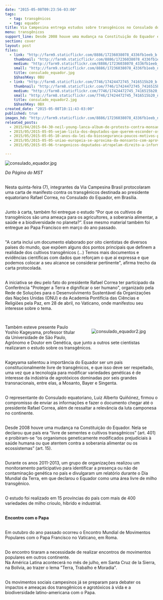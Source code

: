 ```yaml
---
date: "2015-05-08T09:23:56-03:00"
tags:
  - tag: transgênicos
  - tag: equador
title: Via Campesina entrega estudos sobre transgênicos no Consulado do Equador
menu: transgênicos
support_line: Desde 2008 houve uma mudança na Constituição do Equador em que prevê que o país seja uma área livre de transgênicos.
section: cover
layout: post
files:
  - link: "http://farm9.staticflickr.com/8886/17236038078_4336fb1eeb_b.jpg"
    thumbnail: "http://farm9.staticflickr.com/8886/17236038078_4336fb1eeb_t.jpg"
    medium: "http://farm9.staticflickr.com/8886/17236038078_4336fb1eeb_z.jpg"
    small: "http://farm9.staticflickr.com/8886/17236038078_4336fb1eeb_n.jpg"
    title: consulado_equador.jpg
    $$hashKey: 0BU
  - link: "http://farm8.staticflickr.com/7746/17424472745_7416515b20_b.jpg"
    thumbnail: "http://farm8.staticflickr.com/7746/17424472745_7416515b20_t.jpg"
    medium: "http://farm8.staticflickr.com/7746/17424472745_7416515b20_z.jpg"
    small: "http://farm8.staticflickr.com/7746/17424472745_7416515b20_n.jpg"
    title: consulado_equador2.jpg
    $$hashKey: 0BX
created_date: "2015-05-08T10:11:43-03:00"
published: true
images_hd: "http://farm9.staticflickr.com/8886/17236038078_4336fb1eeb_n.jpg"
releated_posts:
  - 2015/04/2015-04-30-neil-young-lanca-album-de-protesto-contra-monsanto.md
  - 2015/05/2015-05-05-vejam-lista-dos-deputados-que-querem-esconder-os-transgenicos-do-brasileiro.md
  - 2015/05/2015-05-05-10-anos-da-lei-da-biosseguranca-poucos-motivos-para-comemorar.md
  - 2015/05/2015-05-05-uniao-europeia-se-aproxima-da-monsanto-com-aprovacao-na-importacao-de-transgenicos.md
  - 2015/05/2015-05-06-trangenicos-deputados-atropelam-direito-a-informacao.md

---
```

<p><img alt="consulado_equador.jpg" src="http://farm9.staticflickr.com/8886/17236038078_4336fb1eeb_b.jpg" /></p>

<p><em>Da P&aacute;gina do MST</em></p>

<p><br />
Nesta quinta-feira (7), integrantes da Via Campesina Brasil protocolaram uma carta de manifesto contra os transg&ecirc;nicos destinada ao presidente equatoriano Rafael Correa, no Consulado do Equador, em Bras&iacute;lia.</p>

<p><br />
Junto &agrave; carta, tamb&eacute;m foi entregue o estudo &ldquo;Por que os cultivos de transg&ecirc;nicos s&atilde;o uma amea&ccedil;a para os agricultores, a soberania alimentar, a sa&uacute;de e a biodiversidade no planeta?&rdquo;. Esse mesmo material tamb&eacute;m foi entregue ao Papa Francisco em mar&ccedil;o do ano passado.</p>

<p><br />
&quot;A carta inclui um documento elaborado por oito cientistas de diversos pa&iacute;ses do mundo, que exp&otilde;em alguns dos pontos principais que definem a realidade dos cultivos transg&ecirc;nicos (...) Temos mais documentos e evid&ecirc;ncias cient&iacute;ficas com dados que refor&ccedil;am o que ai expressa e que podemos colocar a seu alcance se considerar pertinente&quot;, afirma trecho da carta protocolada.</p>

<p><br />
A iniciativa se deu pelo fato do presidente Rafael Correa ter participado da Confer&ecirc;ncia &quot;Proteger a Terra e dignificar o ser humano&quot;, organizado pela Rede de Solu&ccedil;&otilde;es para o Desenvolvimento Sustent&aacute;vel da Organiza&ccedil;&otilde;es das Na&ccedil;&otilde;es Unidas (ONU) e da Academia Pontif&iacute;cia das Ci&ecirc;ncias e Religi&otilde;es pela Paz, em 28 de abril, no Vaticano, onde manifestou seu interesse sobre o tema.</p>

<p>&nbsp;</p>

<figure class="image" style="float:right"><img alt="consulado_equador2.jpg" src="http://farm8.staticflickr.com/7746/17424472745_7416515b20_b.jpg" />
<figcaption></figcaption>
</figure>

<p>Tamb&eacute;m esteve presente Paulo Yoshio Kageyama, professor titular da Universidade de S&atilde;o Paulo, Agr&ocirc;nomo e Doutor em Gen&eacute;tica, que junto a outros sete cientistas realizaram o estudo sobre os transg&ecirc;nicos.</p>

<p><br />
Kageyama salientou a import&acirc;ncia do Equador ser um pa&iacute;s constitucionalmente livre de transg&ecirc;nicos, e que isso deve ser respeitado, uma vez que a tecnologia para modificar variedades gen&eacute;ticas &eacute; de interesse da ind&uacute;stria de agrot&oacute;xicos dominadas por seis grandes transnacionais, entre elas, a Mosanto, Bayer e Singenta.</p>

<p><br />
O representante do Consulado equatoriano, Luiz Alberto Qui&ntilde;&oacute;nez, firmou o compromisso de enviar as informa&ccedil;&otilde;es e fazer o documento chegar at&eacute; o presidente Rafael Correa, al&eacute;m de ressaltar a relev&acirc;ncia da luta camponesa no continente.</p>

<p><br />
Desde 2008 houve uma mudan&ccedil;a na Constitui&ccedil;&atilde;o do Equador. Nela se declarou que pa&iacute;s era &ldquo;livre de sementes e cultivos transg&ecirc;nicos&rdquo; (art. 401) e proibiram-se &ldquo;os organismos geneticamente modificados prejudiciais &agrave; sa&uacute;de humana ou que atentem contra a soberania alimentar ou os ecossistemas&rdquo; (art. 15).</p>

<p><br />
Durante os anos 2011-2013, um grupo de organiza&ccedil;&otilde;es realizou um monitoramento participativo para identificar a presen&ccedil;a ou n&atilde;o de contamina&ccedil;&atilde;o gen&eacute;tica no pa&iacute;s e divulgaram um relat&oacute;rio durante o Dia Mundial da Terra, em que declarou o Equador como uma &aacute;rea livre de milho transg&ecirc;nico.</p>

<p><br />
O estudo foi realizado em 15 prov&iacute;ncias do pa&iacute;s com mais de 400 variedades de milho crioulo, h&iacute;brido e industrial.</p>

<p><br />
<strong>Encontro com o Papa</strong></p>

<p><br />
Em outubro do ano passado ocorreu o Encontro Mundial de Movimentos Populares com o Papa Francisco no Vaticano, em Roma.</p>

<p><br />
Do encontro tiraram a necessidade de realizar encontros de movimentos populares em outros continente.<br />
Na Am&eacute;rica Latina acontecer&aacute; no m&ecirc;s de julho, em Santa Cruz de la Sierra, na Bol&iacute;via, ao trazer o lema &quot;Terra, Trabalho e Moradia&quot;.</p>

<p><br />
Os movimentos sociais campesinos j&aacute; se preparam para debater os impactos e amea&ccedil;as dos transg&ecirc;nicos e agrot&oacute;xicos &agrave; vida e a biodiversidade latino-americana com o Papa.</p>
